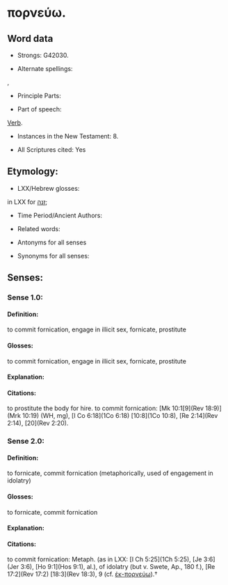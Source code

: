 # πορνεύω.

<!-- Status: S2=NeedsReview -->
<!-- Lexica used for edits: BDAG, FFM, LN, A-S -->

## Word data

* Strongs: G42030.

* Alternate spellings:

,

* Principle Parts: 


* Part of speech: 

[Verb](http://ugg.readthedocs.io/en/latest/verb.html).

* Instances in the New Testament: 8.

* All Scriptures cited: Yes

## Etymology: 


* LXX/Hebrew glosses: 

in LXX for [זנה](//en-uhl/H2181);

* Time Period/Ancient Authors: 


* Related words: 

* Antonyms for all senses

* Synonyms for all senses: 


## Senses: 


### Sense  1.0: 

#### Definition: 

to commit fornication, engage in illicit sex, fornicate, prostitute

#### Glosses: 

to commit fornication, engage in illicit sex, fornicate, prostitute

#### Explanation: 


#### Citations: 

to prostitute the body for hire. to commit fornication: [Mk 10:1[9](Rev 18:9)](Mrk 10:19) (WH, mg), [I Co 6:18](1Co 6:18) [10:8](1Co 10:8), [Re 2:14](Rev 2:14), [20](Rev 2:20).

### Sense  2.0: 

#### Definition: 

to fornicate, commit fornication (metaphorically, used of engagement in idolatry)

#### Glosses: 

to fornicate, commit fornication

#### Explanation: 


#### Citations: 

to commit fornication: Metaph. (as in LXX: [I Ch 5:25](1Ch 5:25), [Je 3:6](Jer 3:6), [Ho 9:1](Hos 9:1), al.), of idolatry (but v. Swete, Ap., 180 f.), [Re 17:2](Rev 17:2) [18:3](Rev 18:3), 9 (cf. [ἐκ-πορνεύω]()).†
